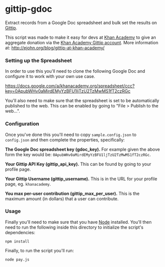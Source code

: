gittip-gdoc
===========

Extract records from a Google Doc spreadsheet and bulk set the results on [Gittip](https://www.gittip.com/).

This script was made to make it easy for devs at [Khan Academy](https://www.khanacademy.org/) to give an aggregate donation via the [Khan Academy Gittip account](https://www.gittip.com/khanacademy/). More information at:
http://ejohn.org/blog/gittip-at-khan-academy/

### Setting up the Spreadsheet

In order to use this you'll need to clone the following Google Doc and configure it to work with your own use case.

https://docs.google.com/a/khanacademy.org/spreadsheet/ccc?key=0ApubWHv0aMirdEMyYzBFU1ljTzU2TzMwMS1fT2czRGc

You'll also need to make sure that the spreadsheet is set to be automatically published to the web. This can be enabled by going to "File > Publish to the web...".

### Configuration

Once you've done this you'll need to copy `sample.config.json` to `config.json` and then complete the properties, specifically:

**The Google Doc spreadsheet key (gdoc_key).** For example given the above form the key would be: `0ApubWHv0aMirdEMyYzBFU1ljTzU2TzMwMS1fT2czRGc`.

**Your Gittip API Key (gittip_api_key).** This can be found by going to your profile page.

**Your Gittip Username (gittip_username).** This is in the URL for your profile page, eg. `khanacademy`.

**You max per-user contribution (gittip_max_per_user).** This is the maximum amount (in dollars) that a user can contribute.

### Usage

Finally you'll need to make sure that you have [Node](http://nodejs.org/) installed. You'll then need to run the following inside this directory to initialize the script's dependencies:

	npm install

Finally, to run the script you'll run:

	node pay.js

